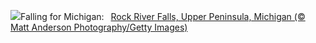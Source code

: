 ![](https://www.bing.com/th?id=OHR.RockRiverFalls_EN-US2428797661_UHD.jpg&w=1000)Falling for Michigan:&nbsp;&ensp;[Rock River Falls, Upper Peninsula, Michigan (© Matt Anderson Photography/Getty Images)](https://www.bing.com/th?id=OHR.RockRiverFalls_EN-US2428797661_UHD.jpg)
<br><br/>
